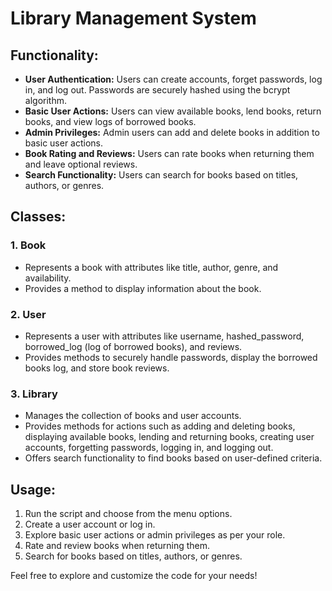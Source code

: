 # Library Management System

## Functionality:

- **User Authentication:** Users can create accounts, forget passwords, log in, and log out. Passwords are securely hashed using the bcrypt algorithm.
- **Basic User Actions:** Users can view available books, lend books, return books, and view logs of borrowed books.
- **Admin Privileges:** Admin users can add and delete books in addition to basic user actions.
- **Book Rating and Reviews:** Users can rate books when returning them and leave optional reviews.
- **Search Functionality:** Users can search for books based on titles, authors, or genres.

## Classes:

### 1. Book
- Represents a book with attributes like title, author, genre, and availability.
- Provides a method to display information about the book.

### 2. User
- Represents a user with attributes like username, hashed_password, borrowed_log (log of borrowed books), and reviews.
- Provides methods to securely handle passwords, display the borrowed books log, and store book reviews.

### 3. Library
- Manages the collection of books and user accounts.
- Provides methods for actions such as adding and deleting books, displaying available books, lending and returning books, creating user accounts, forgetting passwords, logging in, and logging out.
- Offers search functionality to find books based on user-defined criteria.

## Usage:

1. Run the script and choose from the menu options.
2. Create a user account or log in.
3. Explore basic user actions or admin privileges as per your role.
4. Rate and review books when returning them.
5. Search for books based on titles, authors, or genres.

Feel free to explore and customize the code for your needs!
